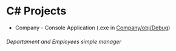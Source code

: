 # C# Projects

* Company - Console Application (.exe in [Company/obj/Debug](https://github.com/isaiasvallejos/csharp/tree/master/Company/Company/obj/Debug))

###### Departament and Employees simple manager
